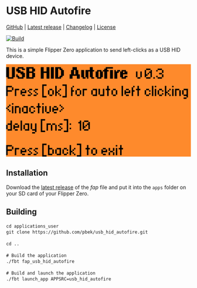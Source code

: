 # USB HID Autofire

[GitHub](https://github.com/pbek/usb_hid_autofire) |
[Latest release](https://github.com/pbek/usb_hid_autofire/releases/latest) |
[Changelog](CHANGELOG.md) |
[License](LICENSE.md)

[![Build](https://github.com/pbek/usb_hid_autofire/actions/workflows/build-test.yml/badge.svg)](https://github.com/pbek/usb_hid_autofire/actions/workflows/build-test.yml)

This is a simple Flipper Zero application to send left-clicks as a USB HID device.

![Screenshot](screenshot.png)

## Installation

Download the [latest release](https://github.com/pbek/usb_hid_autofire/releases/latest)
of the *fap* file and put it into the `apps` folder on your SD card of your Flipper Zero. 

## Building

```shell
cd applications_user
git clone https://github.com/pbek/usb_hid_autofire.git

cd ..

# Build the application
./fbt fap_usb_hid_autofire

# Build and launch the application
./fbt launch_app APPSRC=usb_hid_autofire
```
